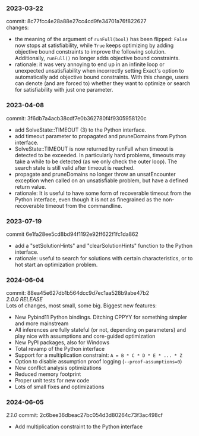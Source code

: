 ### 2023-03-22 
commit: 8c77fcc4e28a88e27cc4cd9fe34701a76f822627  
changes:
- the meaning of the argument of `runFull(bool)` has been flipped: `False` now stops at satisfiability, while
  `True` keeps optimizing by adding objective bound constraints to improve the following solution. Additionally, 
  `runFull()` no longer adds objective bound constraints.
- rationale: it was very annoying to end up in an infinite loop or unexpected unsatisfiability when incorrectly setting 
  Exact's option to automatically add objective bound constraints. With this change, users can denote (and are forced
  to) whether they want to optimize or search for satisfiability with just one parameter. 

### 2023-04-08
commit: 3f6db7a4acb38cdf7e0b362780f4f9305958120c
- add SolveState::TIMEOUT (3) to the Python interface.
- add timeout parameter to propagated and pruneDomains from Python
  interface.
- SolveState::TIMEOUT is now returned by runFull when timeout is
  detected to be exceeded. In particularly hard problems, timeouts may
  take a while to be detected (as we only check the outer loop). The
  search state is still valid after timeout is reached.
- propagate and pruneDomains no longer throw an unsatEncounter exception when called on an unsatisfiable problem, but have a defined return value. 
- rationale:
It is useful to have some form of recoverable timeout from the Python interface, even though it is not as finegrained as the non-recoverable timeout from the commandline.

### 2023-07-19
commit 6e1fa28ee5cd8bd94f1192e92ff622f1fc1da862
- add a "setSolutionHints" and "clearSolutionHints" function to the Python interface.
- rationale: useful to search for solutions with certain characteristics, or to hot start an optimization problem.

### 2024-06-04
commit: 88ea45e627db1b564dcc9d7ec1aa528b9abe47b2  
*2.0.0 RELEASE*   
Lots of changes, most small, some big. Biggest new features:
- New Pybind11 Python bindings. Ditching CPPYY for something simpler and more mainstream
- All inferences are fully stateful (or not, depending on parameters) and play nice with assumptions and core-guided optimization
- New PyPI packages, also for Windows
- Total revamp of the Python interface
- Support for a multiplication constraint: `A = B * C * D * E * ... * Z`
- Option to disable assumption proof logging (`--proof-assumptions=0`)
- New conflict analysis optimizations
- Reduced memory footprint
- Proper unit tests for new code
- Lots of small fixes and optimizations

### 2024-06-05
*2.1.0*
commit: 2c6bee36dbeac27bc054d3d80264c73f3ac498cf
- Add multiplication constraint to the Python interface